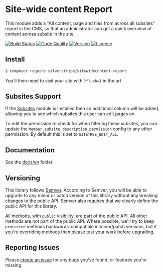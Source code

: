 # Site-wide content Report


This module adds a "All content, page and files from across all subsites" report in the CMS, so that
an administrator can get a quick overview of content across subsite in the site.

[![Build Status](http://img.shields.io/travis/silverstripe/silverstripe-sitewidecontent-report.svg?style=flat-square)](https://travis-ci.org/silverstripe/silverstripe-sitewidecontent-report)
[![Code Quality](http://img.shields.io/scrutinizer/g/silverstripe/silverstripe-sitewidecontent-report.svg?style=flat-square)](https://scrutinizer-ci.com/g/silverstripe/silverstripe-sitewidecontent-report)
[![Version](http://img.shields.io/packagist/v/silverstripe/sitewidecontent-report.svg?style=flat-square)](https://packagist.org/packages/silverstripe/sitewidecontent-report)
[![License](http://img.shields.io/packagist/l/silverstripe/sitewidecontent-report.svg?style=flat-square)](license.md)

## Install

```sh
$ composer require silverstripe/sitewidecontent-report
```
You'll then need to visit your site with `?flush=1` in the url

## Subsites Support

If the [Subsites](https://github.com/silverstripe/silverstripe-subsites) module is installed
then an additional column will be added, allowing you to see which subsites this user 
can edit pages on.

To edit the permission to check for when filtering these subsites, you can update the
`Member.subsite_description_permission` config to any other permission. By default this
is set to `SITETREE_EDIT_ALL`.

## Documentation

See the [docs/en](docs/en/index.md) folder.

## Versioning

This library follows [Semver](http://semver.org). According to Semver, you will be able to upgrade to any minor or patch version of this library without any breaking changes to the public API. Semver also requires that we clearly define the public API for this library.

All methods, with `public` visibility, are part of the public API. All other methods are not part of the public API. Where possible, we'll try to keep `protected` methods backwards-compatible in minor/patch versions, but if you're overriding methods then please test your work before upgrading.

## Reporting Issues

Please [create an issue](https://github.com/silverstripe/sitewidecontent-report/issues) for any bugs you've found, or features you're missing.